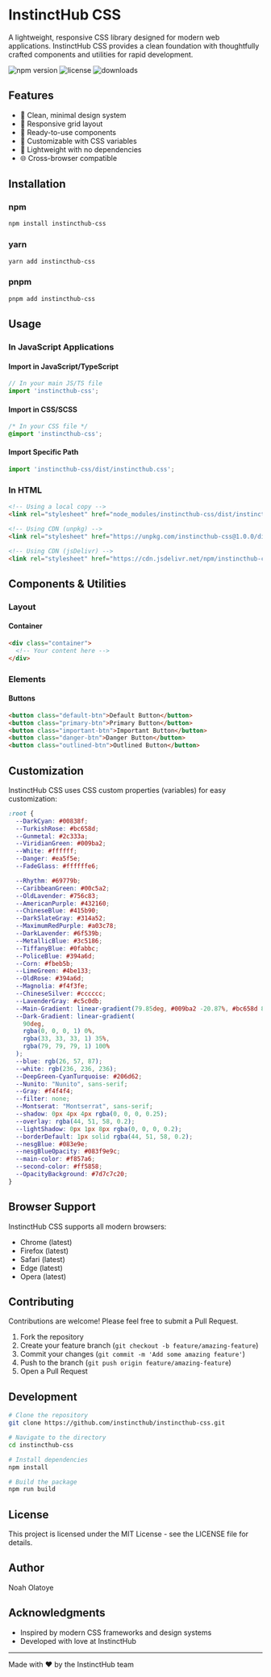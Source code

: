 # InstinctHub CSS

A lightweight, responsive CSS library designed for modern web applications. InstinctHub CSS provides a clean foundation with thoughtfully crafted components and utilities for rapid development.

![npm version](https://img.shields.io/npm/v/instincthub-css)
![license](https://img.shields.io/npm/l/instincthub-css)
![downloads](https://img.shields.io/npm/dm/instincthub-css)

## Features

- 🎨 Clean, minimal design system
- 📱 Responsive grid layout
- 🧩 Ready-to-use components
- 🔄 Customizable with CSS variables
- 🚀 Lightweight with no dependencies
- 🌐 Cross-browser compatible

## Installation

### npm
```bash
npm install instincthub-css
```

### yarn
```bash
yarn add instincthub-css
```

### pnpm
```bash
pnpm add instincthub-css
```

## Usage

### In JavaScript Applications

#### Import in JavaScript/TypeScript
```javascript
// In your main JS/TS file
import 'instincthub-css';
```

#### Import in CSS/SCSS
```css
/* In your CSS file */
@import 'instincthub-css';
```

#### Import Specific Path
```javascript
import 'instincthub-css/dist/instincthub.css';
```

### In HTML

```html
<!-- Using a local copy -->
<link rel="stylesheet" href="node_modules/instincthub-css/dist/instincthub.css">

<!-- Using CDN (unpkg) -->
<link rel="stylesheet" href="https://unpkg.com/instincthub-css@1.0.0/dist/instincthub.css">

<!-- Using CDN (jsDelivr) -->
<link rel="stylesheet" href="https://cdn.jsdelivr.net/npm/instincthub-css@1.0.0/dist/instincthub.css">
```

## Components & Utilities

### Layout

#### Container
```html
<div class="container">
  <!-- Your content here -->
</div>
```

### Elements

#### Buttons
```html
<button class="default-btn">Default Button</button>
<button class="primary-btn">Primary Button</button>
<button class="important-btn">Important Button</button>
<button class="danger-btn">Danger Button</button>
<button class="outlined-btn">Outlined Button</button>
```

## Customization

InstinctHub CSS uses CSS custom properties (variables) for easy customization:

```css
:root {
  --DarkCyan: #00838f;
  --TurkishRose: #bc658d;
  --Gunmetal: #2c333a;
  --ViridianGreen: #009ba2;
  --White: #ffffff;
  --Danger: #ea5f5e;
  --FadeGlass: #ffffffe6;

  --Rhythm: #69779b;
  --CaribbeanGreen: #00c5a2;
  --OldLavender: #756c83;
  --AmericanPurple: #432160;
  --ChineseBlue: #415b90;
  --DarkSlateGray: #314a52;
  --MaximumRedPurple: #a03c78;
  --DarkLavender: #6f539b;
  --MetallicBlue: #3c5186;
  --TiffanyBlue: #0fabbc;
  --PoliceBlue: #394a6d;
  --Corn: #fbeb5b;
  --LimeGreen: #4be133;
  --OldRose: #394a6d;
  --Magnolia: #f4f3fe;
  --ChineseSilver: #cccccc;
  --LavenderGray: #c5c0db;
  --Main-Gradient: linear-gradient(79.85deg, #009ba2 -20.87%, #bc658d 87.74%);
  --Dark-Gradient: linear-gradient(
    90deg,
    rgba(0, 0, 0, 1) 0%,
    rgba(33, 33, 33, 1) 35%,
    rgba(79, 79, 79, 1) 100%
  );
  --blue: rgb(26, 57, 87);
  --white: rgb(236, 236, 236);
  --DeepGreen-CyanTurquoise: #206d62;
  --Nunito: "Nunito", sans-serif;
  --Gray: #f4f4f4;
  --filter: none;
  --Montserat: "Montserrat", sans-serif;
  --shadow: 0px 4px 4px rgba(0, 0, 0, 0.25);
  --overlay: rgba(44, 51, 58, 0.2);
  --lightShadow: 0px 1px 8px rgba(0, 0, 0, 0.2);
  --borderDefault: 1px solid rgba(44, 51, 58, 0.2);
  --nesgBlue: #083e9e;
  --nesgBlueOpacity: #083f9e9c;
  --main-color: #f857a6;
  --second-color: #ff5858;
  --OpacityBackground: #7d7c7c20;
}
```

## Browser Support

InstinctHub CSS supports all modern browsers:

- Chrome (latest)
- Firefox (latest)
- Safari (latest)
- Edge (latest)
- Opera (latest)

## Contributing

Contributions are welcome! Please feel free to submit a Pull Request.

1. Fork the repository
2. Create your feature branch (`git checkout -b feature/amazing-feature`)
3. Commit your changes (`git commit -m 'Add some amazing feature'`)
4. Push to the branch (`git push origin feature/amazing-feature`)
5. Open a Pull Request

## Development

```bash
# Clone the repository
git clone https://github.com/instincthub/instincthub-css.git

# Navigate to the directory
cd instincthub-css

# Install dependencies
npm install

# Build the package
npm run build
```

## License

This project is licensed under the MIT License - see the LICENSE file for details.

## Author

Noah Olatoye

## Acknowledgments

- Inspired by modern CSS frameworks and design systems
- Developed with love at InstinctHub

---

Made with ❤️ by the InstinctHub team